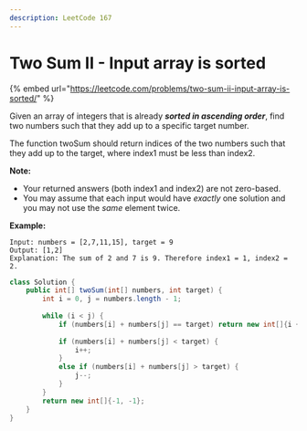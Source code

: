 ```yaml
---
description: LeetCode 167
---
```


# Two Sum II - Input array is sorted

{% embed url="https://leetcode.com/problems/two-sum-ii-input-array-is-sorted/" %}

Given an array of integers that is already _**sorted in ascending order**_, find two numbers such that they add up to a specific target number.

The function twoSum should return indices of the two numbers such that they add up to the target, where index1 must be less than index2.

**Note:**

* Your returned answers (both index1 and index2) are not zero-based.
* You may assume that each input would have _exactly_ one solution and you may not use the _same_ element twice.

**Example:**

```
Input: numbers = [2,7,11,15], target = 9
Output: [1,2]
Explanation: The sum of 2 and 7 is 9. Therefore index1 = 1, index2 = 2.
```

```java
class Solution {
    public int[] twoSum(int[] numbers, int target) {
        int i = 0, j = numbers.length - 1;
        
        while (i < j) {
            if (numbers[i] + numbers[j] == target) return new int[]{i + 1, j + 1};
            
            if (numbers[i] + numbers[j] < target) {
                i++;
            }
            else if (numbers[i] + numbers[j] > target) {
                j--;
            }
        }
        return new int[]{-1, -1};
    }
}
```
